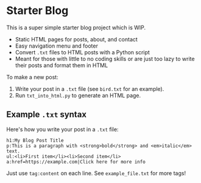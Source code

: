 # Starter Blog

This is a super simple starter blog project which is WIP.

- Static HTML pages for posts, about, and contact
- Easy navigation menu and footer
- Convert `.txt` files to HTML posts with a Python script
- Meant for those with little to no coding skills or are just too lazy to write their posts and format them in HTML

To make a new post:
1. Write your post in a `.txt` file (see `bird.txt` for an example).
2. Run `txt_into_html.py` to generate an HTML page.

## Example `.txt` syntax

Here's how you write your post in a `.txt` file:

```
h1:My Blog Post Title
p:This is a paragraph with <strong>bold</strong> and <em>italic</em> text.
ul:<li>First item</li><li>Second item</li>
a:href=https://example.com|Click here for more info
```

Just use `tag:content` on each line. See `example_file.txt` for more tags!
